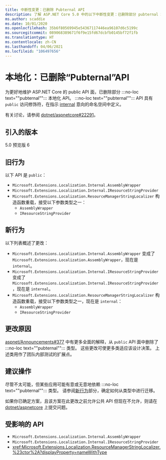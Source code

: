 ```yaml
---
title: 中断性变更：已删除 Pubternal API
description: 了解 ASP.NET Core 5.0 中的以下中断性变更：已删除部分 pubternal 本地化 API
ms.author: scaddie
ms.date: 10/01/2020
ms.openlocfilehash: 35b6f80569945e54367117446ea96107d6c5199c
ms.sourcegitcommit: 089068389671f6f9e15fd67dcbfb0145bf72f1fb
ms.translationtype: HT
ms.contentlocale: zh-CN
ms.lasthandoff: 04/06/2021
ms.locfileid: "106497656"
---
```

# <a name="localization-pubternal-apis-removed"></a>本地化：已删除“Pubternal”API

为更好地维护 ASP.NET Core 的 public API 面，已删除部分 :::no-loc text="\"pubternal\""::: 本地化 API。 :::no-loc text="\"pubternal\""::: API 具有 `public` 访问修饰符，在指示 [internal](../../../../csharp/language-reference/keywords/internal.md) 意向的命名空间中定义。

有关讨论，请参阅 [dotnet/aspnetcore#22291](https://github.com/dotnet/aspnetcore/issues/22291)。

## <a name="version-introduced"></a>引入的版本

5.0 预览版 6

## <a name="old-behavior"></a>旧行为

以下 API 是 `public`：

- `Microsoft.Extensions.Localization.Internal.AssemblyWrapper`
- `Microsoft.Extensions.Localization.Internal.IResourceStringProvider`
- `Microsoft.Extensions.Localization.ResourceManagerStringLocalizer` 构造函数重载，接受以下参数类型之一：
  - `AssemblyWrapper`
  - `IResourceStringProvider`

## <a name="new-behavior"></a>新行为

以下列表概述了更改：

- `Microsoft.Extensions.Localization.Internal.AssemblyWrapper` 变成了 `Microsoft.Extensions.Localization.AssemblyWrapper`，现在是 `internal`。
- `Microsoft.Extensions.Localization.Internal.IResourceStringProvider` 变成了 `Microsoft.Extensions.Localization.Internal.IResourceStringProvider`，现在是 `internal`。
- `Microsoft.Extensions.Localization.ResourceManagerStringLocalizer` 构造函数重载，接受以下参数类型之一，现在是 `internal`：
  - `AssemblyWrapper`
  - `IResourceStringProvider`

## <a name="reason-for-change"></a>更改原因

[aspnet/Announcements#377](https://github.com/aspnet/Announcements/issues/377#issue-473651882) 中有更多全面的解释，从 `public` API 面中删除了 :::no-loc text="\"pubternal\""::: 类型。 这些更改可使更多类适应该设计决策。 上述类用作了团队内部测试的扩展点。

## <a name="recommended-action"></a>建议操作

尽管不太可能，但某些应用可能有意或无意地依赖 :::no-loc text="\"pubternal\""::: 类型。 请参阅[新行为](#new-behavior)部分，确定如何从类型中进行迁移。

如果你已确定方案，且该方案在此更改之前允许公共 API 但现在不允许，则请在 [dotnet/aspnetcore](https://github.com/dotnet/aspnetcore/issues) 上提交问题。

## <a name="affected-apis"></a>受影响的 API

- `Microsoft.Extensions.Localization.Internal.AssemblyWrapper`
- `Microsoft.Extensions.Localization.Internal.IResourceStringProvider`
- <xref:Microsoft.Extensions.Localization.ResourceManagerStringLocalizer.%23ctor%2A?displayProperty=nameWithType>

<!--

### Category

ASP.NET Core

### Affected APIs

- `T:Microsoft.Extensions.Localization.Internal.AssemblyWrapper`
- `T:Microsoft.Extensions.Localization.Internal.IResourceStringProvider`
- `Overload:Microsoft.Extensions.Localization.ResourceManagerStringLocalizer.#ctor`

-->

